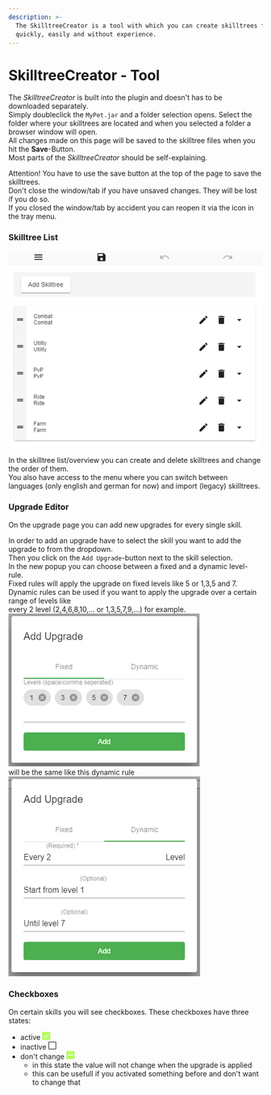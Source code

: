 ```yaml
---
description: >-
  The SkilltreeCreator is a tool with which you can create skilltrees for pet
  quickly, easily and without experience.
---
```


# SkilltreeCreator - Tool

The _SkilltreeCreator_ is built into the plugin and doesn't has to be downloaded separately.  
Simply doubleclick the `MyPet.jar` and a folder selection opens. Select the folder where your skilltrees are located and when you selected a folder a browser window will open.  
All changes made on this page will be saved to the skilltree files when you hit the **Save**-Button.  
Most parts of the _SkilltreeCreator_ should be self-explaining.

Attention! You have to use the save button at the top of the page to save the skilltrees.  
Don't close the window/tab if you have unsaved changes. They will be lost if you do so.  
If you closed the window/tab by accident you can reopen it via the icon in the tray menu.

### Skilltree List

 

![Skilltree List](../../.gitbook/assets/skilltree-list.png)

In the skilltree list/overview you can create and delete skilltrees and change the order of them.  
You also have access to the menu where you can switch between languages \(only english and german for now\) and import \(legacy\) skilltrees.

### Upgrade Editor

On the upgrade page you can add new upgrades for every single skill.

In order to add an upgrade have to select the skill you want to add the upgrade to from the dropdown.  
Then you click on the `Add Upgrade`-button next to the skill selection.  
In the new popup you can choose between a fixed and a dynamic level-rule.  
Fixed rules will apply the upgrade on fixed levels like 5 or 1,3,5 and 7.  
Dynamic rules can be used if you want to apply the upgrade over a certain range of levels like  
every 2 level \(2,4,6,8,10,... or 1,3,5,7,9,...\) for example.  
![UpgradeFixed](../../.gitbook/assets/upgrade-fixed.png)  
will be the same like this dynamic rule  
![UpgradeDynamic](../../.gitbook/assets/upgrade-dynamic.png)

### Checkboxes

On certain skills you will see checkboxes. These checkboxes have three states:

* active ![](../../.gitbook/assets/checkbox-checked.png) 
* inactive ![](../../.gitbook/assets/checkbox-unchecked.png) 
* don't change ![](../../.gitbook/assets/checkbox-intermediate.png) 
  * in this state the value will not change when the upgrade is applied
  * this can be usefull if you activated something before and don't want to change that


